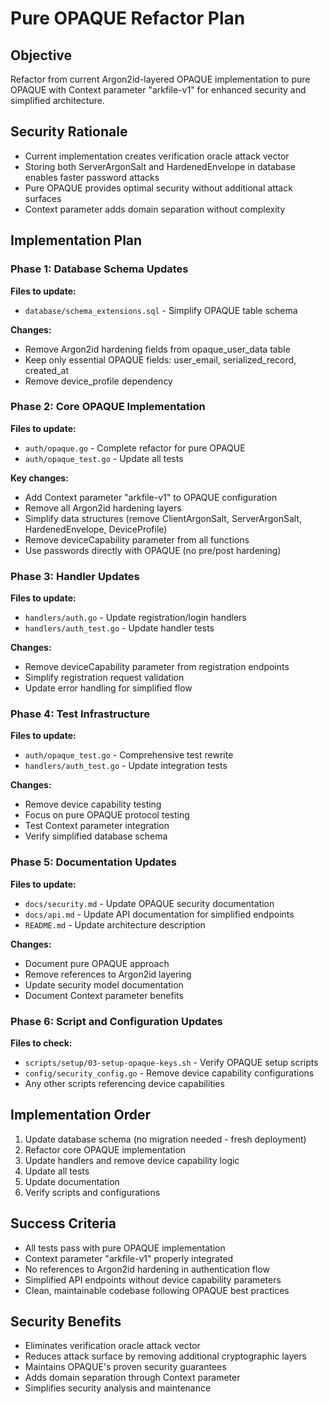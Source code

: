 # Pure OPAQUE Refactor Plan

## Objective
Refactor from current Argon2id-layered OPAQUE implementation to pure OPAQUE with Context parameter "arkfile-v1" for enhanced security and simplified architecture.

## Security Rationale
- Current implementation creates verification oracle attack vector
- Storing both ServerArgonSalt and HardenedEnvelope in database enables faster password attacks
- Pure OPAQUE provides optimal security without additional attack surfaces
- Context parameter adds domain separation without complexity

## Implementation Plan

### Phase 1: Database Schema Updates
**Files to update:**
- `database/schema_extensions.sql` - Simplify OPAQUE table schema

**Changes:**
- Remove Argon2id hardening fields from opaque_user_data table
- Keep only essential OPAQUE fields: user_email, serialized_record, created_at
- Remove device_profile dependency

### Phase 2: Core OPAQUE Implementation
**Files to update:**
- `auth/opaque.go` - Complete refactor for pure OPAQUE
- `auth/opaque_test.go` - Update all tests

**Key changes:**
- Add Context parameter "arkfile-v1" to OPAQUE configuration
- Remove all Argon2id hardening layers
- Simplify data structures (remove ClientArgonSalt, ServerArgonSalt, HardenedEnvelope, DeviceProfile)
- Remove deviceCapability parameter from all functions
- Use passwords directly with OPAQUE (no pre/post hardening)

### Phase 3: Handler Updates
**Files to update:**
- `handlers/auth.go` - Update registration/login handlers
- `handlers/auth_test.go` - Update handler tests

**Changes:**
- Remove deviceCapability parameter from registration endpoints
- Simplify registration request validation
- Update error handling for simplified flow

### Phase 4: Test Infrastructure
**Files to update:**
- `auth/opaque_test.go` - Comprehensive test rewrite
- `handlers/auth_test.go` - Update integration tests

**Changes:**
- Remove device capability testing
- Focus on pure OPAQUE protocol testing
- Test Context parameter integration
- Verify simplified database schema

### Phase 5: Documentation Updates
**Files to update:**
- `docs/security.md` - Update OPAQUE security documentation
- `docs/api.md` - Update API documentation for simplified endpoints
- `README.md` - Update architecture description

**Changes:**
- Document pure OPAQUE approach
- Remove references to Argon2id layering
- Update security model documentation
- Document Context parameter benefits

### Phase 6: Script and Configuration Updates
**Files to check:**
- `scripts/setup/03-setup-opaque-keys.sh` - Verify OPAQUE setup scripts
- `config/security_config.go` - Remove device capability configurations
- Any other scripts referencing device capabilities

## Implementation Order
1. Update database schema (no migration needed - fresh deployment)
2. Refactor core OPAQUE implementation
3. Update handlers and remove device capability logic
4. Update all tests
5. Update documentation
6. Verify scripts and configurations

## Success Criteria
- All tests pass with pure OPAQUE implementation
- Context parameter "arkfile-v1" properly integrated
- No references to Argon2id hardening in authentication flow
- Simplified API endpoints without device capability parameters
- Clean, maintainable codebase following OPAQUE best practices

## Security Benefits
- Eliminates verification oracle attack vector
- Reduces attack surface by removing additional cryptographic layers
- Maintains OPAQUE's proven security guarantees
- Adds domain separation through Context parameter
- Simplifies security analysis and maintenance

